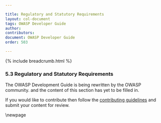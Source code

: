 ```yaml
---

title: Regulatory and Statutory Requirements
layout: col-document
tags: OWASP Developer Guide
author:
contributors:
document: OWASP Developer Guide
order: 503

---
```


{% include breadcrumb.html %}
### 5.3 Regulatory and Statutory Requirements

The OWASP Development Guide is being rewritten by the OWASP community.
and the content of this section has yet to be filled in.

If you would like to contribute then follow the 
[contributing guidelines](https://github.com/OWASP/www-project-developer-guide/blob/main/CONTRIBUTING.md)
and submit your content for review.

\newpage
